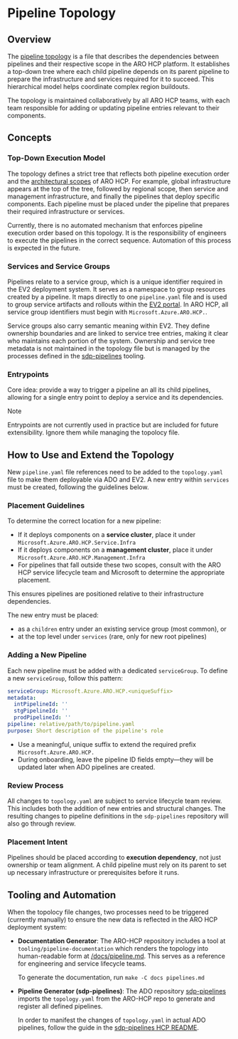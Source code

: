 # Pipeline Topology

## Overview

The [pipeline topology](../topology.yaml) is a file that describes the dependencies between pipelines and their respective scope in the ARO HCP platform. It establishes a top-down tree where each child pipeline depends on its parent pipeline to prepare the infrastructure and services required for it to succeed. This hierarchical model helps coordinate complex region buildouts.

The topology is maintained collaboratively by all ARO HCP teams, with each team responsible for adding or updating pipeline entries relevant to their components.

## Concepts

### Top-Down Execution Model

The topology defines a strict tree that reflects both pipeline execution order and the [architectural scopes](high-level-architecture.md) of ARO HCP. For example, global infrastructure appears at the top of the tree, followed by regional scope, then service and management infrastructure, and finally the pipelines that deploy specific components. Each pipeline must be placed under the pipeline that prepares their required infrastructure or services.

Currently, there is no automated mechanism that enforces pipeline execution order based on this topology. It is the responsibility of engineers to execute the pipelines in the correct sequence. Automation of this process is expected in the future.

### Services and Service Groups

Pipelines relate to a service group, which is a unique identifier required in the EV2 deployment system. It serves as a namespace to group resources created by a pipeline. It maps directly to one `pipeline.yaml` file and is used to group service artifacts and rollouts within the [EV2 portal](https://ra.ev2portal.azure.net/). In ARO HCP, all service group identifiers must begin with `Microsoft.Azure.ARO.HCP.`.

Service groups also carry semantic meaning within EV2. They define ownership boundaries and are linked to service tree entries, making it clear who maintains each portion of the system. Ownership and service tree metadata is not maintained in the topology file but is managed by the processes defined in the [sdp-pipelines](https://dev.azure.com/msazure/AzureRedHatOpenShift/_git/sdp-pipelines) tooling.

### Entrypoints

Core idea: provide a way to trigger a pipeline an all its child pipelines, allowing for a single entry point to deploy a service and its dependencies.

> [!NOTE]
> Entrypoints are not currently used in practice but are included for future extensibility. Ignore them while managing the topolocy file.

## How to Use and Extend the Topology

New `pipeline.yaml` file references need to be added to the `topology.yaml` file to make them deployable via ADO and EV2. A new entry within `services` must be created, following the guidelines below.

### Placement Guidelines

To determine the correct location for a new pipeline:

* If it deploys components on a **service cluster**, place it under `Microsoft.Azure.ARO.HCP.Service.Infra`
* If it deploys components on a **management cluster**, place it under `Microsoft.Azure.ARO.HCP.Management.Infra`
* For pipelines that fall outside these two scopes, consult with the ARO HCP service lifecycle team and Microsoft to determine the appropriate placement.

This ensures pipelines are positioned relative to their infrastructure dependencies.

The new entry must be placed:

* as a `children` entry under an existing service group (most common), or
* at the top level under `services` (rare, only for new root pipelines)

### Adding a New Pipeline

Each new pipeline must be added with a dedicated `serviceGroup`. To define a new `serviceGroup`, follow this pattern:

```yaml
serviceGroup: Microsoft.Azure.ARO.HCP.<uniqueSuffix>
metadata:
  intPipelineId: ''
  stgPipelineId: ''
  prodPipelineId: ''
pipeline: relative/path/to/pipeline.yaml
purpose: Short description of the pipeline's role
```

* Use a meaningful, unique suffix to extend the required prefix `Microsoft.Azure.ARO.HCP.`
* During onboarding, leave the pipeline ID fields empty—they will be updated later when ADO pipelines are created.

### Review Process

All changes to `topology.yaml` are subject to service lifecycle team review. This includes both the addition of new entries and structural changes. The resulting changes to pipeline definitions in the `sdp-pipelines` repository will also go through review.

### Placement Intent

Pipelines should be placed according to **execution dependency**, not just ownership or team alignment. A child pipeline must rely on its parent to set up necessary infrastructure or prerequisites before it runs.

## Tooling and Automation

When the topolocy file changes, two processes need to be triggered (currently manually) to ensure the new data is reflected in the ARO HCP deployment system:

* **Documentation Generator**: The ARO-HCP repository includes a tool at `tooling/pipeline-documentation` which renders the topology into human-readable form at [/docs/pipeline.md](../docs/pipelines.md). This serves as a reference for engineering and service lifecycle teams.

  To generate the documentation, run `make -C docs pipelines.md`

* **Pipeline Generator (sdp-pipelines)**: The ADO repository [sdp-pipelines](https://dev.azure.com/msazure/AzureRedHatOpenShift/_git/sdp-pipelines) imports the `topology.yaml` from the ARO-HCP repo to generate and register all defined pipelines.

  In order to manifest the changes of `topology.yaml` in actual ADO pipelines, follow the guide in the [sdp-pipelines HCP README](https://dev.azure.com/msazure/AzureRedHatOpenShift/_git/sdp-pipelines?path=/hcp/README.md).
